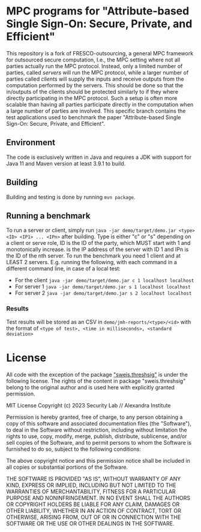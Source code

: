 # MPC programs for "Attribute-based Single Sign-On: Secure, Private, and Efficient"
This repository is a fork of FRESCO-outsourcing, a general MPC framework for outsourced secure computation, I.e., the MPC setting where not all parties actually run the MPC protocol. Instead, only a limited number of parties, called *servers* will run the MPC protocol, while a larger number of parties called *clients* will supply the inputs and receive outputs from the computation performed by the servers. This should be done so that the in/outputs of the clients should be protected similarly to if they where directly participating in the MPC protocol. Such a setup is often more scalable than having all parties participate directly in the computation when a large number of parties are involved. 
This specific branch contains the test applications used to benchmark the paper "Attribute-based Single Sign-On: Secure, Private, and Efficient".

## Environment
The code is exclusively written in Java and requires a JDK with support for Java 11 and Maven version at least 3.9.1 to build.

## Building
Building and testing is done by running `mvn package`.

## Running a benchmark
To run a server or client, simply run `java -jar demo/target/demo.jar <type> <ID> <IP1> ... <IPn>` after building.
Type is either "c" or "s" depending on a client or serve role, ID is the ID of the party, which MUST start with 1 and monotonically increase.  <IP1> is the IP address of the server with ID 1 and IPn is the ID of the nth server.
To run the benchmark you need 1 client and at LEAST 2 servers. E.g. running the following, with each command in a different command line, in case of a local test:
- For the client `java -jar demo/target/demo.jar c 1 localhost localhost`
- For server 1 `java -jar demo/target/demo.jar s 1 localhost localhost`
- For server 2 `java -jar demo/target/demo.jar s 2 localhost localhost`

### Results
Test results will be stored as an CSV in `demo/jmh-reports/<type>/<id>` with the format of `<type of test>, <time in milliseconds>, <standard deviation>`

# License
All code with the exception of the package ["sweis.threshsig"](https://github.com/sweis/threshsig) is under the following license. The rights of the content in package "sweis.threshsig" belong to the original author and is used here with explicitly granted permission.

MIT License
Copyright (c) 2023 Security Lab // Alexandra Institute

Permission is hereby granted, free of charge, to any person obtaining a copy
of this software and associated documentation files (the "Software"), to deal
in the Software without restriction, including without limitation the rights
to use, copy, modify, merge, publish, distribute, sublicense, and/or sell
copies of the Software, and to permit persons to whom the Software is
furnished to do so, subject to the following conditions:

The above copyright notice and this permission notice shall be included in all
copies or substantial portions of the Software.

THE SOFTWARE IS PROVIDED "AS IS", WITHOUT WARRANTY OF ANY KIND, EXPRESS OR
IMPLIED, INCLUDING BUT NOT LIMITED TO THE WARRANTIES OF MERCHANTABILITY,
FITNESS FOR A PARTICULAR PURPOSE AND NONINFRINGEMENT. IN NO EVENT SHALL THE
AUTHORS OR COPYRIGHT HOLDERS BE LIABLE FOR ANY CLAIM, DAMAGES OR OTHER
LIABILITY, WHETHER IN AN ACTION OF CONTRACT, TORT OR OTHERWISE, ARISING FROM,
OUT OF OR IN CONNECTION WITH THE SOFTWARE OR THE USE OR OTHER DEALINGS IN THE
SOFTWARE.
